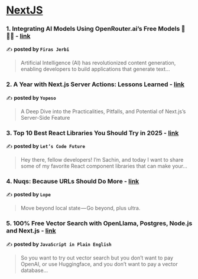 
<h1><a href=https://medium.com/tag/nextjs/recommended target="_blank" rel="noopener noreferrer">NextJS</a></h1>
<h3>1. Integrating AI Models Using OpenRouter.ai’s Free Models 🤖👨‍💻 - <a href="https://medium.com/@firasjerbi/integrating-ai-models-using-openrouter-ais-free-models-9092ceb0aa33" target="_blank" rel="noopener noreferrer">link</a></h3>

✍️ **posted by `Firas Jerbi`**

<blockquote>Artificial Intelligence (AI) has revolutionized content generation, enabling developers to build applications that generate text…</blockquote>

<h3>2. A Year with Next.js Server Actions: Lessons Learned - <a href="https://medium.com/yopeso/a-year-with-next-js-server-actions-lessons-learned-93ef7b518c73" target="_blank" rel="noopener noreferrer">link</a></h3>

✍️ **posted by `Yopeso`**

<blockquote>A Deep Dive into the Practicalities, Pitfalls, and Potential of Next.js’s Server-Side Feature</blockquote>

<h3>3. Top 10 Best React Libraries You Should Try in 2025 - <a href="https://medium.com/lets-code-future/top-10-best-react-libraries-you-should-try-in-2025-3bb0db2ecffa" target="_blank" rel="noopener noreferrer">link</a></h3>

✍️ **posted by `Let’s Code Future`**

<blockquote>Hey there, fellow developers! I’m Sachin, and today I want to share some of my favorite React component libraries that can make your…</blockquote>

<h3>4. Nuqs: Because URLs Should Do More - <a href="https://medium.com/@iamlope/nuqs-because-urls-should-do-more-5d5d86e873c1" target="_blank" rel="noopener noreferrer">link</a></h3>

✍️ **posted by `Lope`**

<blockquote>Move beyond local state — Go beyond, plus ultra.</blockquote>

<h3>5. 100% Free Vector Search with OpenLlama, Postgres, Node.js and Next.js - <a href="https://medium.com/javascript-in-plain-english/100-free-vector-search-with-openllama-postgres-nodejs-and-nextjs-e496856766f7" target="_blank" rel="noopener noreferrer">link</a></h3>

✍️ **posted by `JavaScript in Plain English`**

<blockquote>So you want to try out vector search but you don’t want to pay OpenAI, or use Huggingface, and you don’t want to pay a vector database…</blockquote>


